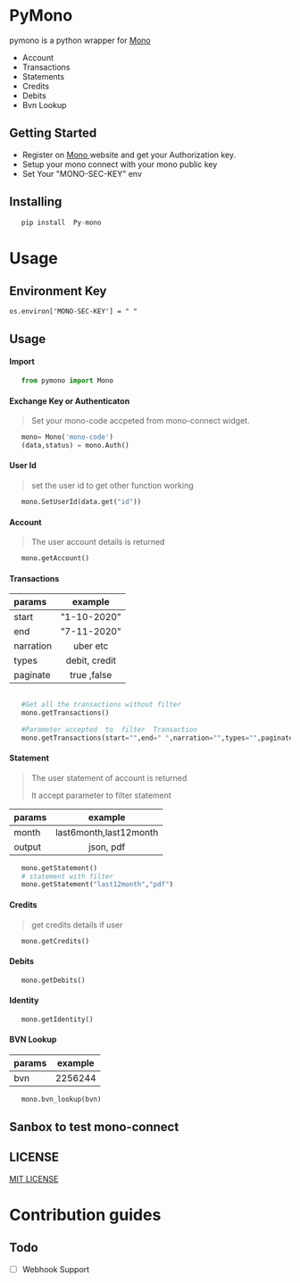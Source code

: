# PyMono
pymono is a python wrapper for <a href="https://mono.co"> Mono </a>

- Account
- Transactions
- Statements
- Credits
- Debits
- Bvn Lookup


## Getting Started

- Register on <a href="https://mono.co"> Mono </a>  website and get your Authorization key.
- Setup your mono connect with your mono public key
- Set Your "MONO-SEC-KEY" env


## Installing
```python
   pip install  Py-mono
```


# Usage

## Environment Key
```
os.environ['MONO-SEC-KEY'] = " "
```

## Usage 
#### Import

```python
   from pymono import Mono
```

#### Exchange Key or Authenticaton
> Set your mono-code accpeted from mono-connect widget.

```python
   mono= Mono('mono-code')
   (data,status) = mono.Auth()
```
#### User Id
> set the user id to get other function working
```python
   mono.SetUserId(data.get("id"))
```



#### Account

> The user account details is returned


```python
   mono.getAccount()
```

#### Transactions

>    

| params      | example
| :---        |    :----:   
| start       | "1-10-2020"
| end         |  "7-11-2020"   
|narration    | uber etc
|types        | debit, credit
| paginate    | true ,false
```python
   
   #Get all the transactions without filter
   mono.getTransactions()
     
   #Parameter accepted  to  filter  Transaction  
   mono.getTransactions(start="",end=" ",narration="",types="",paginate="")
```


#### Statement

> <p>The user statement of account is returned</p>
> </p>It accept parameter to filter statement</p>


| params      | example
| :---        | :----:   
| month       | last6month,last12month   
| output      | json, pdf

```python
   mono.getStatement()  
   # statement with filter
   mono.getStatement("last12month","pdf")
```

#### Credits
> <p> get credits details if user</p>
```python
   mono.getCredits()     
```


#### Debits

```python
   mono.getDebits()
```

#### Identity

```python
   mono.getIdentity()     
```

#### BVN Lookup
| params      | example
| :---        | :----:   
| bvn         | 2256244 

```python
   mono.bvn_lookup(bvn)
```

## Sanbox to test  mono-connect
<!-- - React js   <a href="https://codesandbox.io/s/laughing-wildflower-0te1o?file=/src/App.js">sandbox</a> from Mono -->
  
<!-- ## Documentation 
* <a href="https://hamzzy.github.io/Mono-Python/">Pymono Doc</a> -->



## LICENSE
<a href="LICENSE.MD">MIT LICENSE</a> 

# Contribution  guides

## Todo

- [ ] Webhook Support


